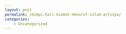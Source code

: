 ```yaml
---
layout: post
permalink: /mimpi-hari-kiamat-menurut-islam-artinya/
categories:
    - Uncategorized
---
```


